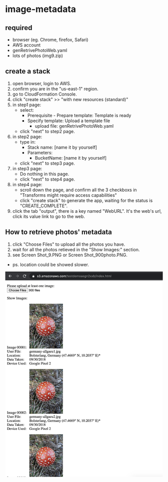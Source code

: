 # image-metadata

## required
* browser (eg. Chrome, firefox, Safari)
* AWS account
* genRetrivePhotoWeb.yaml
* lots of photos (img9.zip)

## create a stack
1. open browser, login to AWS.
2. confirm you are in the "us-east-1" region.
3. go to CloudFormation Console.
4. click "create stack" >> "with new resources (standard)"
5. in step1 page: 
    * select:
        * Prerequisite - Prepare template: Template is ready
        * Specify template: Upload a template file
            * upload file: genRetrivePhotoWeb.yaml
    * click "next" to step2 page.
6. in step2 page: 
    * type in:
        * Stack name: [name it by yourself]
        * Parameters: 
            * BucketName: [name it by yourself]
    * click "next" to step3 page.
7. in step3 page: 
    * Do nothing in this page.
    * click "next" to step4 page.
8. in step4 page: 
    * scroll down the page, and confirm all the 3 checkboxs in "Transforms might require access capabilities"
    * click "create stack" to generate the app, waiting for the status is "CREATE_COMPLETE".
9. click the tab "output", there is a key named "WebURL". It's the web's url, click its value link to go to the web.

## How to retrieve photos' metadata
1. click "Choose Files" to upload all the photos you have.
2. wait for all the photos retieved in the "Show Images:" section.
3. see Screen Shot_9.PNG or Screen Shot_900photo.PNG.

* ps. location could be showed slower.

![](https://github.com/mandy-shen/image-metadata/blob/main/Screen%20Shot_900photo.png?raw=true&s=100)
